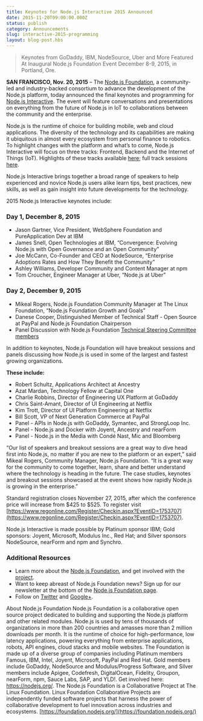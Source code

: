 ```yaml
---
title: Keynotes for Node.js Interactive 2015 Announced
date: 2015-11-20T09:00:00.000Z
status: publish
category: Announcements
slug: interactive-2015-programming
layout: blog-post.hbs
---
```


> Keynotes from GoDaddy, IBM, NodeSource, Uber and More Featured At Inaugural Node.js Foundation Event December 8-9, 2015, in Portland, Ore.

**SAN FRANCISCO, Nov. 20, 2015** – The [Node.js Foundation](https://foundation.nodejs.org/), a community-led and industry-backed consortium to advance the development of the Node.js platform, today announced the final keynotes and programming for [Node.js Interactive](http://events.linuxfoundation.org/events/node-interactive). The event will feature conversations and presentations on everything from the future of Node.js in IoT to collaborations between the community and the enterprise.

Node.js is the runtime of choice for building mobile, web and cloud applications. The diversity of the technology and its capabilities are making it ubiquitous in almost every ecosystem from personal finance to robotics. To highlight changes with the platform and what’s to come, Node.js Interactive will focus on three tracks: Frontend, Backend and the Internet of Things (IoT). Highlights of these tracks available [here](https://nodejs.org/en/blog/announcements/interactive-2015-programming/); full track sessions [here](http://events.linuxfoundation.org/events/node-interactive/program/schedule).

Node.js Interactive brings together a broad range of speakers to help experienced and novice Node.js users alike learn tips, best practices, new skills, as well as gain insight into future developments for the technology.

2015 Node.js Interactive keynotes include:

### Day 1, December 8, 2015

* Jason Gartner, Vice President, WebSphere Foundation and PureApplication Dev at IBM
* James Snell, Open Technologies at IBM, “Convergence: Evolving Node.js with Open Governance and an Open Community”
* Joe McCann, Co-Founder and CEO at NodeSource, “Enterprise Adoptions Rates and How They Benefit the Community”
* Ashley Williams, Developer Community and Content Manager at npm
* Tom Croucher, Engineer Manager at Uber, “Node.js at Uber”

### Day 2, December 9, 2015

* Mikeal Rogers, Node.js Foundation Community Manager at The Linux Foundation, “Node.js Foundation Growth and Goals”
* Danese Cooper, Distinguished Member of Technical Staff - Open Source at PayPal and Node.js Foundation Chairperson
* Panel Discussion with Node.js Foundation [Technical Steering Committee members](https://foundation.nodejs.org/tsc/)

In addition to keynotes, Node.js Foundation will have breakout sessions and panels discussing how Node.js is used in some of the largest and fastest growing organizations.

**These include:**

* Robert Schultz, Applications Architect at Ancestry
* Azat Mardan, Technology Fellow at Capital One
* Charlie Robbins, Director of Engineering UX Platform at GoDaddy
* Chris Saint-Amant, Director of UI Engineering at Netflix
* Kim Trott, Director of UI Platform Engineering at Netflix
* Bill Scott, VP of Next Generation Commerce at PayPal
* Panel - APIs in Node.js with GoDaddy, Symantec, and StrongLoop Inc.
* Panel - Node.js and Docker with Joyent, Ancestry and nearForm
* Panel - Node.js in the Media with Condé Nast, Mic and Bloomberg

“Our list of speakers and breakout sessions are a great way to dive head first into Node.js, no matter if you are new to the platform or an expert,” said Mikeal Rogers, Community Manager, Node.js Foundation. “It is a great way for the community to come together, learn, share and better understand where the technology is heading in the future. The case studies, keynotes and breakout sessions showcased at the event shows how rapidly Node.js is growing in the enterprise.”

Standard registration closes November 27, 2015, after which the conference price will increase from $425 to $525. To register visit [https://www.regonline.com/Register/Checkin.aspx?EventID=1753707](https://www.regonline.com/Register/Checkin.aspx?EventID=1753707).

Node.js Interactive is made possible by Platinum sponsor IBM; Gold sponsors: Joyent, Microsoft, Modulus Inc., Red Hat; and Silver sponsors NodeSource, nearForm and npm and Synchro.

### Additional Resources

* Learn more about the [Node.js Foundation](https://foundation.nodejs.org/), and get involved with the [project](https://nodejs.org/en/get-involved/).
* Want to keep abreast of Node.js Foundation news? Sign up for our newsletter at the bottom of the [Node.js Foundation page](https://foundation.nodejs.org/).
* Follow on [Twitter](https://twitter.com/nodejs?ref_src=twsrc^google|twcamp^serp|twgr^author) and [Google+](https://plus.google.com/u/1/100598160817214911030/posts).

About Node.js Foundation Node.js Foundation is a collaborative open source project dedicated to building and supporting the Node.js platform and other related modules. Node.js is used by tens of thousands of organizations in more than 200 countries and amasses more than 2 million downloads per month. It is the runtime of choice for high-performance, low latency applications, powering everything from enterprise applications, robots, API engines, cloud stacks and mobile websites. The Foundation is made up of a diverse group of companies including Platinum members Famous, IBM, Intel, Joyent, Microsoft, PayPal and Red Hat. Gold members include GoDaddy, NodeSource and Modulus/Progress Software, and Silver members include Apigee, Codefresh, DigitalOcean, Fidelity, Groupon, nearForm, npm, Sauce Labs, SAP, and YLD!. Get involved here: <https://nodejs.org/>. The Node.js Foundation is a Collaborative Project at The Linux Foundation. Linux Foundation Collaborative Projects are independently funded software projects that harness the power of collaborative development to fuel innovation across industries and ecosystems. [https://foundation.nodejs.org/](https://foundation.nodejs.org/)
